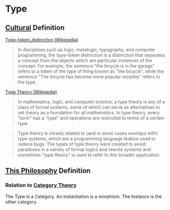 # Type

## [Cultural](./culture.md) Definition

<a href="https://en.wikipedia.org/wiki/Type%E2%80%93token_distinction" target="_blank">Type–token_distinction (Wikipedia)</a>

> In disciplines such as logic, metalogic, typography, and computer programming, the type–token distinction is a distinction that separates a concept from the objects which are particular instances of the concept. For example, the sentence "the bicycle is in the garage" refers to a token of the type of thing known as "the bicycle", while the sentence "The bicycle has become more popular recently" refers to the type.

<a href="http://en.wikipedia.org/wiki/Type_theory" target="_blank">Type Theory (Wikipedia)</a>

> In mathematics, logic, and computer science, a type theory is any of a class of formal systems, some of which can serve as alternatives to set theory as a foundation for all mathematics. In type theory, every "term" has a "type" and operations are restricted to terms of a certain type.

> Type theory is closely related to (and in some cases overlaps with) type systems, which are a programming language feature used to reduce bugs. The types of type theory were created to avoid paradoxes in a variety of formal logics and rewrite systems and sometimes "type theory" is used to refer to this broader application.

## [This Philosophy](./this-philosophy.md) Definition

### Relation to [Category Theory](category-theory.md)

The Type is a Category. An instantiation is a morphism. The Instance is the other category.
